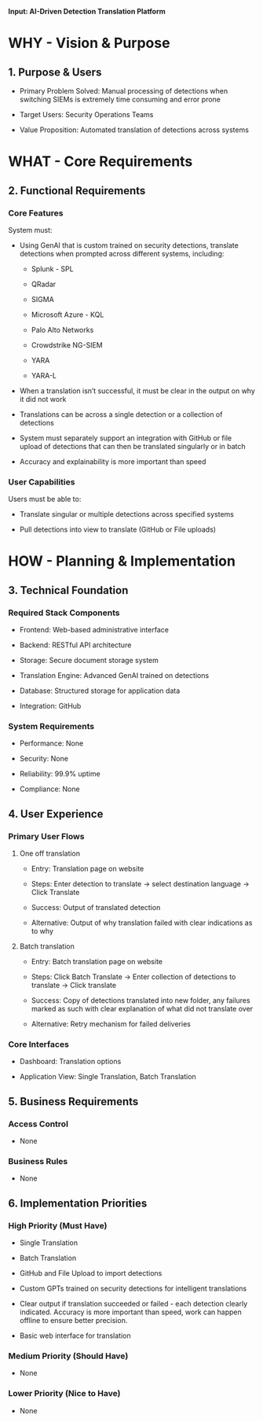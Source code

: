 **Input: AI-Driven Detection Translation Platform**

# **WHY - Vision & Purpose**

## **1. Purpose & Users**

- Primary Problem Solved: Manual processing of detections when switching SIEMs is extremely time consuming and error prone

- Target Users: Security Operations Teams

- Value Proposition: Automated translation of detections across systems

# **WHAT - Core Requirements**

## **2. Functional Requirements**

### **Core Features**

System must:

- Using GenAI that is custom trained on security detections, translate detections when prompted across different systems, including:

  - Splunk - SPL

  - QRadar

  - SIGMA

  - Microsoft Azure - KQL

  - Palo Alto Networks

  - Crowdstrike NG-SIEM

  - YARA

  - YARA-L

- When a translation isn’t successful, it must be clear in the output on why it did not work

- Translations can be across a single detection or a collection of detections

- System must separately support an integration with GitHub or file upload of detections that can then be translated singularly or in batch

- Accuracy and explainability is more important than speed

### **User Capabilities**

Users must be able to:

- Translate singular or multiple detections across specified systems

- Pull detections into view to translate (GitHub or File uploads)

# **HOW - Planning & Implementation**

## **3. Technical Foundation**

### **Required Stack Components**

- Frontend: Web-based administrative interface

- Backend: RESTful API architecture

- Storage: Secure document storage system

- Translation Engine: Advanced GenAI trained on detections

- Database: Structured storage for application data

- Integration: GitHub

### **System Requirements**

- Performance: None

- Security: None

- Reliability: 99.9% uptime

- Compliance: None

## **4. User Experience**

### **Primary User Flows**

1. One off translation

   - Entry: Translation page on website

   - Steps: Enter detection to translate → select destination language → Click Translate

   - Success: Output of translated detection

   - Alternative: Output of why translation failed with clear indications as to why

2. Batch translation

   - Entry: Batch translation page on website

   - Steps: Click Batch Translate -\> Enter collection of detections to translate -\> Click translate

   - Success: Copy of detections translated into new folder, any failures marked as such with clear explanation of what did not translate over

   - Alternative: Retry mechanism for failed deliveries

### **Core Interfaces**

- Dashboard: Translation options

- Application View: Single Translation, Batch Translation

## **5. Business Requirements**

### **Access Control**

- None

### **Business Rules**

- None

## **6. Implementation Priorities**

### **High Priority (Must Have)**

- Single Translation

- Batch Translation

- GitHub and File Upload to import detections

- Custom GPTs trained on security detections for intelligent translations

- Clear output if translation succeeded or failed - each detection clearly indicated. Accuracy is more important than speed, work can happen offline to ensure better precision.

- Basic web interface for translation

### **Medium Priority (Should Have)**

- None

### **Lower Priority (Nice to Have)**

- None